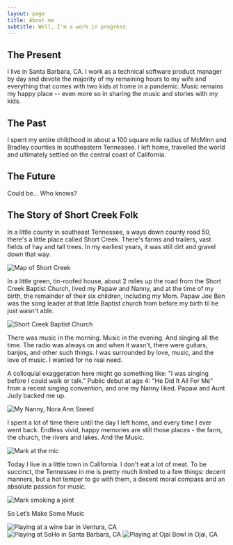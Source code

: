 ```yaml
---
layout: page
title: About me
subtitle: Well, I'm a work in progress
---
```


## The Present

I live in Santa Barbara, CA. I work as a technical software product manager by day and devote the majority of my remaining hours to my wife and everything that comes with two kids at home in a pandemic. Music remains my happy place -- even more so in sharing the music and stories with my kids.

## The Past
I spent my entire childhood in about a 100 square mile radius of McMinn and Bradley counties in southeastern Tennessee. I left home, travelled the world and ultimately settled on the central coast of California.

## The Future
Could be... Who knows?

## The Story of Short Creek Folk
In a little county in southeast Tennessee, a ways down county road 50, there's a little place called Short Creek. There's farms and trailers, vast fields of hay and tall trees. In my earliest years, it was still dirt and gravel down that way.

![Map of Short Creek](/assets/img/shortcreekmap.jpg)

In a little green, tin-roofed house, about 2 miles up the road from the Short Creek Baptist Church, lived my Papaw and Nanny, and at the time of my birth, the remainder of their six children, including my Mom. Papaw Joe Ben was the song leader at that little Baptist church from before my birth til he just wasn't able.

![Short Creek Baptist Church](/assets/img/shortcreek.jpg)

There was music in the morning. Music in the evening. And singing all the time. The radio was always on and when it wasn't, there were guitars, banjos, and other such things. I was surrounded by love, music, and the love of music. I wanted for no real need.

A colloquial exaggeration here might go something like: "I was singing before I could walk or talk." Public debut at age 4: "He Did It All For Me" from a recent singing convention, and one my Nanny liked. Papaw and Aunt Judy backed me up.

![My Nanny, Nora Ann Sneed](/assets/img/nanny.jpg)

I spent a lot of time there until the day I left home, and every time I ever went back. Endless vivid, happy memories are still those places - the farm, the church, the rivers and lakes. And the Music.

![Mark at the mic](/assets/img/montage.jpg)

Today I live in a little town in California. I don't eat a lot of meat. To be succinct, the Tennessee in me is pretty much limited to a few things: decent manners, but a hot temper to go with them, a decent moral compass and an absolute passion for music.

![Mark smoking a joint](/assets/img/smoker.jpg)

So Let’s Make Some Music

![Playing at a wine bar in Ventura, CA](/assets/img/winebar.jpg) ![Playing at SoHo in Santa Barbara, CA](/assets/img/backstage.jpg) ![Playing at Ojai Bowl in Ojai, CA](/assets/img/ampitheater.jpg)
